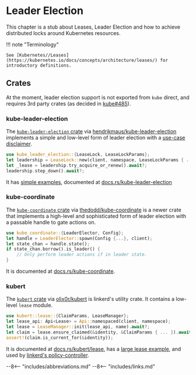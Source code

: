 # Leader Election

This chapter is a stub about Leases, Leader Election and how to achieve distributed locks around Kubernetes resources.

!!! note "Terminology"

    See [Kubernetes//Leases](https://kubernetes.io/docs/concepts/architecture/leases/) for introductory definitions.


## Crates

At the moment, leader election support is not exported from `kube` direct, and requires 3rd party crates (as decided in [kube#485](https://github.com/kube-rs/kube/issues/485#issuecomment-1837386565)).

### kube-leader-election
The [`kube-leader-election` crate](https://crates.io/crates/kube-leader-election/) via [hendrikmaus/kube-leader-election](https://github.com/hendrikmaus/kube-leader-election) implements a simple and low-level form of leader election with a [use-case disclaimer](https://github.com/hendrikmaus/kube-leader-election?tab=readme-ov-file#kubernetes-lease-locking).

```rust
use kube_leader_election::{LeaseLock, LeaseLockParams};
let leadership = LeaseLock::new(client, namespace, LeaseLockParams { ... });
let _lease = leadership.try_acquire_or_renew().await?;
leadership.step_down().await?;
```

It has [simple examples](https://github.com/hendrikmaus/kube-leader-election/tree/master/examples), documented at [docs.rs/kube-leader-election](https://docs.rs/kube-leader-election/)

### kube-coordinate
The [`kube-coordinate` crate](https://crates.io/crates/kube-coordinate) via [thedodd/kube-coordinate](https://github.com/thedodd/kube-coordinate) is a newer crate that implements a high-level and sophisticated form of leader election with a passable handle to gate actions on.

```rust
use kube_coordinate::{LeaderElector, Config};
let handle = LeaderElector::spawn(Config {...}, client);
let state_chan = handle.state();
if state_chan.borrow().is_leader() {
    // Only perform leader actions if in leader state.
}
```

It is documented at [docs.rs/kube-coordinate](https://docs.rs/kube-coordinate/).

### kubert
The [`kubert` crate](https://github.com/olix0r/kubert) via [olix0r/kubert](https://github.com/olix0r/kubert) is linkerd's utility crate. It contains a low-level `lease` module.

```rust
use kubert::lease::{ClaimParams, LeaseManager};
let lease_api: Api<Lease> = Api::namespaced(client, namespace);
let lease = LeaseManager::init(lease_api, name).await?;
let claim = lease.ensure_claimed(&identity, &ClaimParams { ... }).await?;
assert!(claim.is_current_for(&identity));
```

It is documented at [docs.rs/kubert/lease](https://docs.rs/kubert/latest/kubert/lease/index.html), has a [large lease example](https://github.com/olix0r/kubert/blob/main/examples/lease.rs), and used by [linkerd's policy-controller](https://github.com/linkerd/linkerd2/blob/1f4f4d417c6d06c3bd5a372fc75064f967117886/policy-controller/src/main.rs).


<!-- OTHER ALTERNATIVES???
Know other alternatives? Feel free to raise a PR here with a new H3 entry.

Try to follow roughly the short and (ideally) minimally subjective format above.
-->


--8<-- "includes/abbreviations.md"
--8<-- "includes/links.md"
